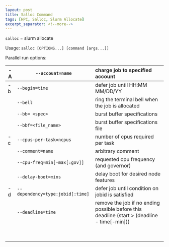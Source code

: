 ```yaml
---
layout: post
title: Salloc Command
tags: [HPC, Salloc, Slurm Allocate]
excerpt_separator: <!--more-->
---
```


<!--more-->

`salloc` = slurm allocate 

Usage: `salloc [OPTIONS...] [command [args...]]`

Parallel run options:

| -A   | `--account=name`                 | charge job to specified account                              |
| ---- | -------------------------------- | :----------------------------------------------------------- |
| -b   | `--begin=time`                   | defer job until HH:MM MM/DD/YY                               |
|      | `--bell`                         | ring the terminal bell when the job is allocated             |
|      | `--bb= <spec>`                   | burst buffer specifications                                  |
|      | `--bbf=<file_name>`              | burst buffer specifications file                             |
| -c   | `--cpus-per-task=ncpus`          | number of cpus required per task                             |
|      | `--comment=name`                 | arbitrary comment                                            |
|      | `--cpu-freq=min[-max[:gov]]`     | requested cpu frequency (and governor)                       |
|      | `--delay-boot=mins`              | delay boot for desired node features                         |
| -d   | `--dependency=type:jobid[:time]` | defer job until condition on jobid is satisfied              |
|      | `--deadline=time`                | remove the job if no ending possible before this deadline (start > (deadline - time[-min]))|
|      |                                  |                                                              |
|      |                                  |                                                              |
|      |                                  |                                                              |
|      |                                  |                                                              |
|      |                                  |                                                              |
|      |                                  |                                                              |
|      |                                  |                                                              |
|      |                                  |                                                              |


